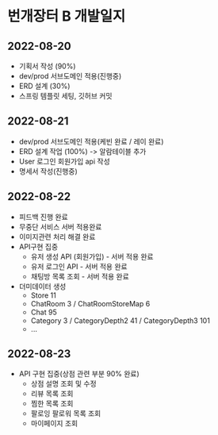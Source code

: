 # 번개장터 B 개발일지

## 2022-08-20

- 기획서 작성 (90%)
- dev/prod 서브도메인 적용(진행중)
- ERD 설계 (30%)
- 스프링 템플릿 세팅, 깃허브 커밋

## 2022-08-21

- dev/prod 서브도메인 적용(케빈 완료 / 레이 완료)
- ERD 설계 작업 (100%) -> 알람테이블 추가
- User 로그인 회원가입 api 작성
- 명세서 작성(진행중)

## 2022-08-22

- 피드백 진행 완료
- 무중단 서비스 서버 적용완료
- 이미지관련 처리 해결 완료
- API구현 집중
  - 유저 생성 API (회원가입) - 서버 적용 완료
  - 유저 로그인 API - 서버 적용 완료
  - 채팅방 목록 조회 - 서버 적용 완료
- 더미데이터 생성
  - Store 11
  - ChatRoom 3 / ChatRoomStoreMap 6
  - Chat 95
  - Category 3 / CategoryDepth2 41 / CategoryDepth3 101
  - ...

## 2022-08-23
- API 구현 집중(상점 관련 부분 90% 완료) 
  - 상점 설명 조회 및 수정
  - 리뷰 목록 조회
  - 찜한 목록 조회
  - 팔로잉 팔로워 목록 조회
  - 마이페이지 조회
